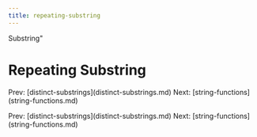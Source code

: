 ```yaml
---
title: repeating-substring
---
```


Substring\"

# Repeating Substring

Prev:
\[distinct-substrings](distinct-substrings.md)
Next: \[string-functions](string-functions.md)

Prev:
\[distinct-substrings](distinct-substrings.md)
Next: \[string-functions](string-functions.md)
